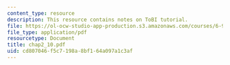 ```yaml
---
content_type: resource
description: This resource contains notes on ToBI tutorial.
file: https://ol-ocw-studio-app-production.s3.amazonaws.com/courses/6-911-transcribing-prosodic-structure-of-spoken-utterances-with-tobi-january-iap-2006/cd807046f5c7198a8bf164a097a1c3af_chap2_10.pdf
file_type: application/pdf
resourcetype: Document
title: chap2_10.pdf
uid: cd807046-f5c7-198a-8bf1-64a097a1c3af
---
```

